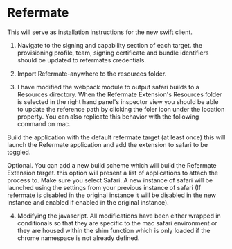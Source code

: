 #  Refermate

This will serve as installation instructions for the new swift client. 

1. Navigate to the signing and capability section of each target. the provisioning profile, team, signing certificate and bundle identifiers should be updated to refermates credentials. 
2. Import Refermate-anywhere to the resources folder. 

3. I have modified the webpack module to output safari builds to a Resources directory. When the Refermate Extension's Resources folder is selected in the right hand panel's inspector view you should be able to update the reference path by clicking the foler icon under the location property. You can also replicate this behavior with the following command on mac. 

Build the application with the default refermate target (at least once) this will launch the Refermate application and add the extension to safari to be toggled. 

Optional. You can add a new build scheme which will build the Refermate Extension target. this option will present a list of applications to attach the process to. Make sure you select Safari. A new instance of safari will be launched using the settings from your previous instance of safari (If refermate is disabled in the original instance it will be disabled in the new instance and enabled if enabled in the original instance). 

4. Modifying the javascript. All modifications have been either wrapped in conditionals so that they are specific to the mac safari environment or they are housed within the shim function which is only loaded if the chrome namespace is not already defined. 


